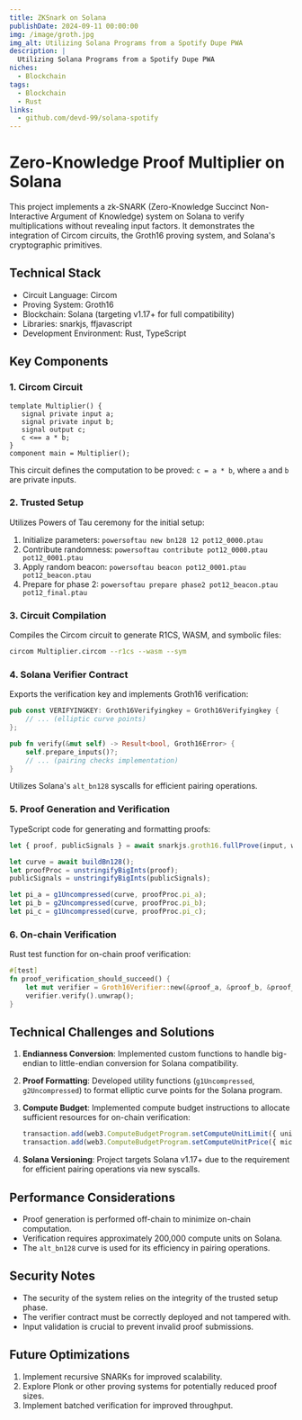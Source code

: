 ```yaml
---
title: ZKSnark on Solana
publishDate: 2024-09-11 00:00:00
img: /image/groth.jpg
img_alt: Utilizing Solana Programs from a Spotify Dupe PWA
description: |
  Utilizing Solana Programs from a Spotify Dupe PWA
niches:
  - Blockchain
tags:
  - Blockchain
  - Rust
links:
  - github.com/devd-99/solana-spotify
---
```

# Zero-Knowledge Proof Multiplier on Solana

This project implements a zk-SNARK (Zero-Knowledge Succinct Non-Interactive Argument of Knowledge) system on Solana to verify multiplications without revealing input factors. It demonstrates the integration of Circom circuits, the Groth16 proving system, and Solana's cryptographic primitives.

## Technical Stack

- Circuit Language: Circom
- Proving System: Groth16
- Blockchain: Solana (targeting v1.17+ for full compatibility)
- Libraries: snarkjs, ffjavascript
- Development Environment: Rust, TypeScript

## Key Components

### 1. Circom Circuit

```circom
template Multiplier() {
   signal private input a;
   signal private input b;
   signal output c;
   c <== a * b;
}
component main = Multiplier();
```

This circuit defines the computation to be proved: `c = a * b`, where `a` and `b` are private inputs.

### 2. Trusted Setup

Utilizes Powers of Tau ceremony for the initial setup:

1. Initialize parameters: `powersoftau new bn128 12 pot12_0000.ptau`
2. Contribute randomness: `powersoftau contribute pot12_0000.ptau pot12_0001.ptau`
3. Apply random beacon: `powersoftau beacon pot12_0001.ptau pot12_beacon.ptau`
4. Prepare for phase 2: `powersoftau prepare phase2 pot12_beacon.ptau pot12_final.ptau`

### 3. Circuit Compilation

Compiles the Circom circuit to generate R1CS, WASM, and symbolic files:

```bash
circom Multiplier.circom --r1cs --wasm --sym
```

### 4. Solana Verifier Contract

Exports the verification key and implements Groth16 verification:

```rust
pub const VERIFYINGKEY: Groth16Verifyingkey = Groth16Verifyingkey {
    // ... (elliptic curve points)
};

pub fn verify(&mut self) -> Result<bool, Groth16Error> {
    self.prepare_inputs()?;
    // ... (pairing checks implementation)
}
```

Utilizes Solana's `alt_bn128` syscalls for efficient pairing operations.

### 5. Proof Generation and Verification

TypeScript code for generating and formatting proofs:

```typescript
let { proof, publicSignals } = await snarkjs.groth16.fullProve(input, wasmPath, zkeyPath);

let curve = await buildBn128();
let proofProc = unstringifyBigInts(proof);
publicSignals = unstringifyBigInts(publicSignals);

let pi_a = g1Uncompressed(curve, proofProc.pi_a);
let pi_b = g2Uncompressed(curve, proofProc.pi_b);
let pi_c = g1Uncompressed(curve, proofProc.pi_c);
```

### 6. On-chain Verification

Rust test function for on-chain proof verification:

```rust
#[test]
fn proof_verification_should_succeed() {
    let mut verifier = Groth16Verifier::new(&proof_a, &proof_b, &proof_c, &PUBLIC_INPUTS, &VERIFYING_KEY).unwrap();
    verifier.verify().unwrap();
}
```

## Technical Challenges and Solutions

1. **Endianness Conversion**: Implemented custom functions to handle big-endian to little-endian conversion for Solana compatibility.

2. **Proof Formatting**: Developed utility functions (`g1Uncompressed`, `g2Uncompressed`) to format elliptic curve points for the Solana program.

3. **Compute Budget**: Implemented compute budget instructions to allocate sufficient resources for on-chain verification:

   ```typescript
   transaction.add(web3.ComputeBudgetProgram.setComputeUnitLimit({ units: 1_400_000 }));
   transaction.add(web3.ComputeBudgetProgram.setComputeUnitPrice({ microLamports: 2 }));
   ```

4. **Solana Versioning**: Project targets Solana v1.17+ due to the requirement for efficient pairing operations via new syscalls.

## Performance Considerations

- Proof generation is performed off-chain to minimize on-chain computation.
- Verification requires approximately 200,000 compute units on Solana.
- The `alt_bn128` curve is used for its efficiency in pairing operations.

## Security Notes

- The security of the system relies on the integrity of the trusted setup phase.
- The verifier contract must be correctly deployed and not tampered with.
- Input validation is crucial to prevent invalid proof submissions.

## Future Optimizations

1. Implement recursive SNARKs for improved scalability.
2. Explore Plonk or other proving systems for potentially reduced proof sizes.
3. Implement batched verification for improved throughput.